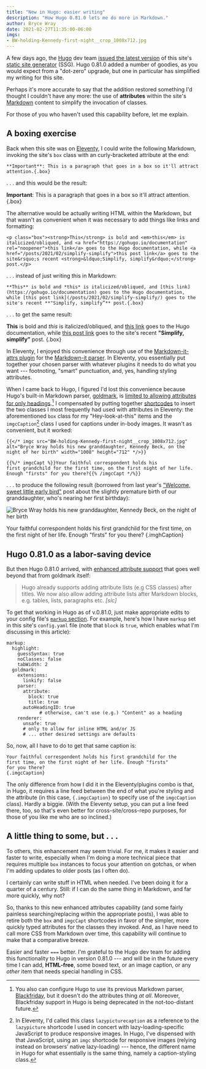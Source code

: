 ```yaml
---
title: "New in Hugo: easier writing"
description: "How Hugo 0.81.0 lets me do more in Markdown."
author: Bryce Wray
date: 2021-02-27T11:35:00-06:00
imgs:
- BW-holding-Kennedy-first-night__crop_1008x712.jpg
---
```


A few days ago, the [Hugo](https://gohugo.io) dev team [issued the latest version](https://gohugo.io/news/0.81.0-relnotes/) of this site's [static site generator](https://github.com/myles/awesome-static-generators/) (SSG). Hugo 0.81.0 added a number of goodies, as you would expect from a "dot-zero" upgrade, but one in particular has simplified my writing for this site.

Perhaps it's more accurate to say that the addition restored something I'd thought I couldn't have any more: the use of **attributes** within the site's [Markdown](https://daringfireball.net/projects/markdown) content to simplify the invocation of classes.

For those of you who haven't used this capability before, let me explain.

## A boxing exercise

Back when this site was on [Eleventy](https://11ty.dev), I could write the following Markdown, invoking the site's `box` class with an curly-bracketed attribute at the end:

```md{bigdiv=true}
**Important**: This is a paragraph that goes in a box so it'll attract attention.{.box}
```

.&nbsp;.&nbsp;. and this would be the result:

**Important**: This is a paragraph that goes in a box so it'll attract attention.
{.box}

The alternative would be actually writing HTML within the Markdown, but that wasn't as convenient when it was necessary to add things like links and formatting:

```html{bigdiv=true}
<p class="box"><strong>This</strong> is bold and <em>this</em> is italicized/obliqued, and <a href="https://gohugo.io/documentation" rel="noopener">this link</a> goes to the Hugo documentation, while <a href="/posts/2021/02/simplify-simplify">this post link</a> goes to the site&rsquo;s recent <strong>&ldquo;Simplify, simplify&rdquo;</strong> post.</p>
```

.&nbsp;.&nbsp;. instead of just writing this in Markdown:

```md{bigdiv=true}
**This** is bold and *this* is italicized/obliqued, and [this link](https://gohugo.io/documentation) goes to the Hugo documentation, while [this post link](/posts/2021/02/simplify-simplify/) goes to the site's recent **"Simplify, simplify”** post.{.box}
```

.&nbsp;.&nbsp;. to get the same result:

**This** is bold and *this* is italicized/obliqued, and [this link](https://gohugo.io/documentation) goes to the Hugo documentation, while [this post link](/posts/2021/02/simplify-simplify/) goes to the site's recent **"Simplify, simplify”** post.
{.box}

In Eleventy, I enjoyed this convenience through use of the [Markdown-it-attrs plugin](https://github.com/GerHobbelt/markdown-it-attrs) for the [Markdown-it parser](https://github.com/markdown-it/markdown-it). In Eleventy, you essentially put together your chosen parser with whatever plugins it needs to do what you want --- footnoting, "smart" punctuation, and, yes, handling styling attributes.

When I came back to Hugo, I figured I'd lost this convenience because Hugo's built-in Markdown parser, [goldmark](https://github.com/yuin/goldmark), is [limited to allowing attributes for only headings](https://github.com/yuin/goldmark#parser-options).[^blackFriday] I compensated by putting together [shortcodes](https://gohugo.io/content-management/shortcodes/) to insert the two classes I most frequently had used with attributes in Eleventy: the aforementioned `box` class for my "Hey-look-at-this" items and the `imgcCaption`[^oldName] class I used for captions under in-body images. It wasn't as convenient, but it worked:

[^blackFriday]: You also can configure Hugo to use its previous Markdown parser, [Blackfriday](https://github.com/russross/blackfriday), but it doesn't do the attributes thing *at all*. Moreover, Blackfriday support in Hugo is being deprecated in the not-too-distant future.

[^oldName]: In Eleventy, I'd called this class `lazypicturecaption` as a reference to the `lazypicture` shortcode I used in concert with lazy-loading-specific JavaScript to produce responsive images. In Hugo, I've dispensed with that JavaScript, using an `imgc` shortcode for responsive images (relying instead on browsers’ native lazy-loading) --- hence, the different name in Hugo for what essentially is the same thing, namely a caption-styling class.

```md{bigdiv=true}
{{</* imgc src="BW-holding-Kennedy-first-night__crop_1008x712.jpg" alt="Bryce Wray holds his new granddaughter, Kennedy Beck, on the night of her birth" width="1008" height="712" */>}}

{{%/* imgcCapt %}}Your faithful correspondent holds his first grandchild for the first time, on the first night of her life. Enough "firsts" for you there?{{% /imgcCapt */%}}
```

.&nbsp;.&nbsp;. to produce the following result (borrowed from last year's ["Welcome, sweet little early bird"](/posts/2020/03/welcome-sweet-little-early-bird/) post about the slightly premature birth of our granddaughter, who's nearing her first birthday):

![Bryce Wray holds his new granddaughter, Kennedy Beck, on the night of her birth](BW-holding-Kennedy-first-night__crop_1008x712.jpg "Cloudinary")

Your faithful correspondent holds his first grandchild for the first time, on the first night of her life. Enough "firsts" for you there?
{.imghCaption}

## Hugo 0.81.0 as a labor-saving device

But then Hugo 0.81.0 arrived, with [enhanced attribute support](https://gohugo.io/news/0.81.0-relnotes/#attribute-lists-after-markdown-blocks) that goes well beyond that from goldmark itself:

> Hugo already supports adding attribute lists (e.g CSS classes) after titles. We now also allow adding attribute lists after Markdown blocks, e.g. tables, lists, paragraphs etc. *[sic]*

To get that working in Hugo as of v.0.81.0, just make appropriate edits to your config file's [`markup` section](https://gohugo.io/getting-started/configuration-markup#goldmark). For example, here's how I have `markup` set in this site's `config.yaml` file (note that `block` is `true`, which enables what I'm discussing in this article):

```yaml{bigdiv=true}
markup:
  highlight:
    guessSyntax: true
    noClasses: false
    tabWidth: 2
  goldmark:
    extensions:
      linkify: false
    parser:
      attribute:
        block: true
        title: true
      autoHeadingID: true
			# otherwise, can't use (e.g.) "Content" as a heading
    renderer:
      unsafe: true
      # only to allow for inline HTML and/or JS
      # ... other desired settings are defaults
```

So, now, all I have to do to get that same caption is:

```md{bigdiv=true}
Your faithful correspondent holds his first grandchild for the first time, on the first night of her life. Enough "firsts" for you there?
{.imgcCaption}
```

The only difference from how I did it in the Eleventy/plugins combo is that, in Hugo, it requires a line feed between the end of what you're styling and the attribute (in this case, `{.imgcCaption}` to specify use of the `imgcCaption` class). Hardly a biggie. (With the Eleventy setup, you can put a line feed there, too, so that's even better for cross-site/cross-repo purposes, for those of you like me who are so inclined.)

## A little thing to some, but&nbsp;.&nbsp;.&nbsp;.

To others, this enhancement may seem trivial. For me, it makes it easier and faster to write, especially when I'm doing a more technical piece that requires multiple `box` instances to focus your attention on gotchas, or when I'm adding updates to older posts (as I often do).

I certainly can write stuff in HTML when needed. I've been doing it for a quarter of a century. Still: if I can do the same thing in Markdown, and far more quickly, why not?

So, thanks to this new enhanced attributes capability (and some fairly painless searching/replacing within the appropriate posts), I was able to retire both the `box` and `imgcCapt` shortcodes in favor of the simpler, more quickly typed attributes for the classes they invoked. And, as I have need to call more CSS from Markdown over time, this capability will continue to make that a comparative breeze.

Easier and faster `===` better. I'm grateful to the Hugo dev team for adding this functionality to Hugo in version 0.81.0 --- and will be in the future every time I can add, **HTML-free**, some boxed text, or an image caption, or any *other* item that needs special handling in CSS.
